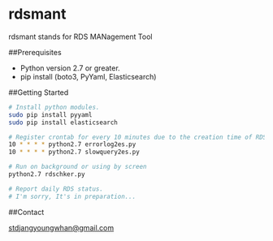 # rdsmant
rdsmant stands for RDS MANagement Tool


##Prerequisites

- Python version 2.7 or greater.
- pip install (boto3, PyYaml, Elasticsearch)

##Getting Started


```bash
# Install python modules.
sudo pip install pyyaml
sudo pip install elasticsearch
```

```bash
# Register crontab for every 10 minutes due to the creation time of RDS log.
10 * * * * python2.7 errorlog2es.py
10 * * * * python2.7 slowquery2es.py

# Run on background or using by screen
python2.7 rdschker.py

# Report daily RDS status.
# I'm sorry, It's in preparation...

```

##Contact

[stdjangyoungwhan@gmail.com](https://github.com/JangYoungWhan)
